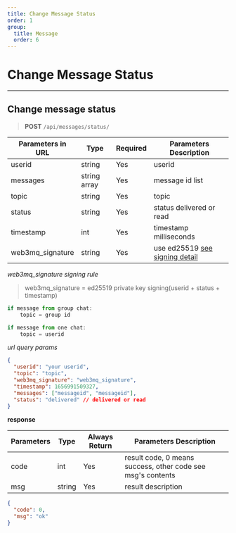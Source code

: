 ```yaml
---
title: Change Message Status
order: 1
group:
  title: Message
  order: 6
---
```


# Change Message Status

---

## Change message status

> **POST** `/api/messages/status/`

| Parameters in URL | Type         | Required | Parameters Description                                                |
| ----------------- | ------------ | -------- | --------------------------------------------------------------------- |
| userid            | string       | Yes      | userid |
| messages          | string array | Yes      | message id list                                                       |
| topic             | string       | Yes      | topic                                                                 |
| status            | string       | Yes      | status delivered or read                                              |
| timestamp         | int          | Yes      | timestamp milliseconds                                                |
| web3mq_signature         | string       | Yes      | use ed25519 [see signing detail](/docs/Web3MQ-API/signature)                  |

_web3mq_signature signing rule_

> web3mq_signature = ed25519 private key signing(userid + status + timestamp)

```ts
if message from group chat:
	topic = group id

if message from one chat:
	topic = userid
```

_url query params_

```json
{
  "userid": "your userid",
  "topic": "topic",
  "web3mq_signature": "web3mq_signature",
  "timestamp": 1656991509327,
  "messages": ["messageid", "messageid"],
  "status": "delivered" // delivered or read
}
```

**response**

| Parameters | Type   | Always Return | Parameters Description                                      |
| ---------- | ------ | ------------- | ----------------------------------------------------------- |
| code       | int    | Yes           | result code, 0 means success, other code see msg's contents |
| msg        | string | Yes           | result description                                          |

```json
{
  "code": 0,
  "msg": "ok"
}
```
